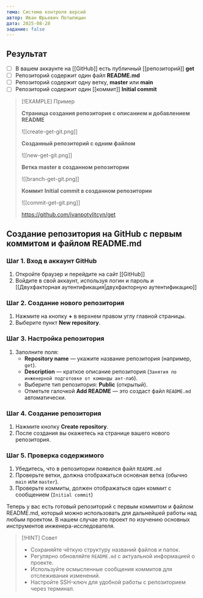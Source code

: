 ```yaml
---
тема: Система контроля версий
автор: Иван Юрьевич Потылицын
дата: 2025-08-28
задание: false
---
```

## Результат

- [ ] В вашем аккаунте на [[GitHub]] есть публичный [[репозиторий]] **get** 
- [ ] Репозиторий содержит один файл **README.md**
- [ ] Репозиторий содержит одну ветку, **master** или **main**
- [ ] Репозиторий содержит один [[коммит]] **Initial commit**

> [!EXAMPLE] Пример
> 
> **Страница создания репозитория с описанием и добавлением README**
> 
> ![[create-get-git.png]]
> 
> **Созданный репозиторий с одним файлом**
> 
> ![[new-get-git.png]]
> 
> **Ветка master в созданном репозитории**
> 
> ![[branch-get-git.png]]
> 
> **Коммит Initial commit в созданном репозитории**
> 
> ![[commit-get-git.png]]
> 
> https://github.com/ivanpotylitcyn/get

## Создание репозитория на GitHub с первым коммитом и файлом README.md

### Шаг 1. Вход в аккаунт GitHub

1. Откройте браузер и перейдите на сайт [[GitHub]]
2. Войдите в свой аккаунт, используя логин и пароль и [[Двухфакторная аутентификация|двухфакторную аутентификацию]]

### Шаг 2. Создание нового репозитория

1. Нажмите на кнопку **+** в верхнем правом углу главной страницы.
2. Выберите пункт **New repository**.

### Шаг 3. Настройка репозитория

1. Заполните поля:
    - **Repository name** — укажите название репозитория (например, `get`).
    - **Description** — краткое описание репозитория (`Занятия по инженерной подготовке от команды ант-лаб`).
    - Выберите тип репозитория: **Public** (открытый).
    - Отметьте галочкой **Add README** — это создаст файл `README.md` автоматически.

### Шаг 4. Создание репозитория

1. Нажмите кнопку **Create repository**.
2. После создания вы окажетесь на странице вашего нового репозитория.

### Шаг 5. Проверка содержимого

1. Убедитесь, что в репозитории появился файл `README.md`    
2. Проверьте ветки, должна отображаться основная ветка (обычно `main` или `master`).
3. Проверьте коммиты, должен отображаться один коммит с сообщением (`Initial commit`)

Теперь у вас есть готовый репозиторий с первым коммитом и файлом README.md, который можно использовать для дальнейшей работы над любым проектом. В нашем случае это проект по изучению основных инструментов инженера-исследователя.

> [!HINT] Совет
> - Сохраняйте чёткую структуру названий файлов и папок.
> - Регулярно обновляйте `README.md` с актуальной информацией о проекте.
> - Используйте осмысленные сообщения коммитов для отслеживания изменений.
> - Настройте SSH-ключ для удобной работы с репозиторием через терминал.

